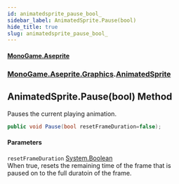 ```yaml
---
id: animatedsprite_pause_bool_
sidebar_label: AnimatedSprite.Pause(bool)
hide_title: true
slug: animatedsprite_pause_bool_
---
```

#### [MonoGame.Aseprite](index 'index')
### [MonoGame.Aseprite.Graphics](monogame_aseprite_graphics 'MonoGame.Aseprite.Graphics').[AnimatedSprite](animatedsprite 'MonoGame.Aseprite.Graphics.AnimatedSprite')
## AnimatedSprite.Pause(bool) Method
Pauses the current playing animation.  
```csharp
public void Pause(bool resetFrameDuration=false);
```
#### Parameters
`resetFrameDuration` [System.Boolean](https://docs.microsoft.com/en-us/dotnet/api/System.Boolean 'System.Boolean')  
When true, resets the remaining time of the frame that is  
paused on to the full duratoin of the frame.  
  
